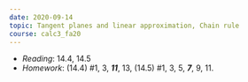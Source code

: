 ```yaml
---
date: 2020-09-14
topic: Tangent planes and linear approximation, Chain rule
course: calc3_fa20
---
```


- *Reading*: 14.4, 14.5
- *Homework*: (14.4) #1, 3, ***11***, 13, (14.5) #1, 3, 5, ***7***, 9, 11.
